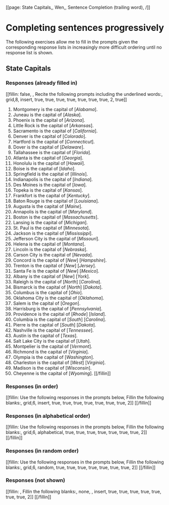 [[page: State Capitals,, Wen,, Sentence Completion (trailing word), /]]

# Completing sentences progressively
The following exercises allow me to fill in the prompts given the corresponding response lists in increasingly more difficult ordering until no response list is shown.
## State Capitals
### Responses (already filled in)
[[fillin: false, , Recite the following prompts including the underlined words:, grid,8, insert, true, true, true, true, true, true, true, 2, true]]
1. Montgomery is the capital of [_Alabama_].
1. Juneau is the capital of [_Alaska_].
1. Phoenix is the capital of [_Arizona_].
1. Little Rock is the capital of [_Arkansas_].
1. Sacramento is the capital of [_California_].
1. Denver is the capital of [_Colorado_].
1. Hartford is the capital of [_Connecticut_].
1. Dover is the capital of [_Delaware_].
1. Tallahassee is the capital of [_Florida_].
1. Atlanta is the capital of [_Georgia_].
1. Honolulu is the capital of [_Hawaii_].
1. Boise is the capital of [_Idaho_].
1. Springfield is the capital of [_Illinois_].
1. Indianapolis is the capital of [_Indiana_].
1. Des Moines is the capital of [_Iowa_].
1. Topeka is the capital of [_Kansas_].
1. Frankfort is the capital of [_Kentucky_].
1. Baton Rouge is the capital of [_Louisiana_].
1. Augusta is the capital of [_Maine_].
1. Annapolis is the capital of [_Maryland_].
1. Boston is the capital of [_Massachusetts_].
1. Lansing is the capital of [_Michigan_].
1. St. Paul is the capital of [_Minnesota_].
1. Jackson is the capital of [_Mississippi_].
1. Jefferson City is the capital of [_Missouri_].
1. Helena is the capital of [_Montana_].
1. Lincoln is the capital of [_Nebraska_].
1. Carson City is the capital of [_Nevada_].
1. Concord is the capital of [_New_] [_Hampshire_].
1. Trenton is the capital of [_New_] [_Jersey_].
1. Santa Fe is the capital of [_New_] [_Mexico_].
1. Albany is the capital of [_New_] [_York_].
1. Raleigh is the capital of [_North_] [_Carolina_].
1. Bismarck is the capital of [_North_] [_Dakota_].
1. Columbus is the capital of [_Ohio_].
1. Oklahoma City is the capital of [_Oklahoma_].
1. Salem is the capital of [_Oregon_].
1. Harrisburg is the capital of [_Pennsylvania_].
1. Providence is the capital of [_Rhode_] [_Island_].
1. Columbia is the capital of [_South_] [_Carolina_].
1. Pierre is the capital of [_South_] [_Dakota_].
1. Nashville is the capital of [_Tennessee_].
1. Austin is the capital of [_Texas_].
1. Salt Lake City is the capital of [_Utah_].
1. Montpelier is the capital of [_Vermont_].
1. Richmond is the capital of [_Virginia_].
1. Olympia is the capital of [_Washington_].
1. Charleston is the capital of [_West_] [_Virginia_].
1. Madison is the capital of [_Wisconsin_].
1. Cheyenne is the capital of [_Wyoming_].
[[/fillin]]

### Responses (in order)
[[fillin: Use the following responses in the prompts below, Fillin the following blanks:, grid,6, insert, true, true, true, true, true, true, true, 2]]
[[/fillin]]

### Responses (in alphabetical order)
[[fillin: Use the following responses in the prompts below, Fillin the following blanks:, grid,6, alphabetical, true, true, true, true, true, true, true, 2]]
[[/fillin]]

### Responses (in random order)
[[fillin: Use the following responses in the prompts below, Fillin the following blanks:, grid,6, random, true, true, true, true, true, true, true, 2]]
[[/fillin]]

### Responses (not shown)
[[fillin: , Fillin the following blanks:, none, , insert, true, true, true, true, true, true, true, 2]]
[[/fillin]]


